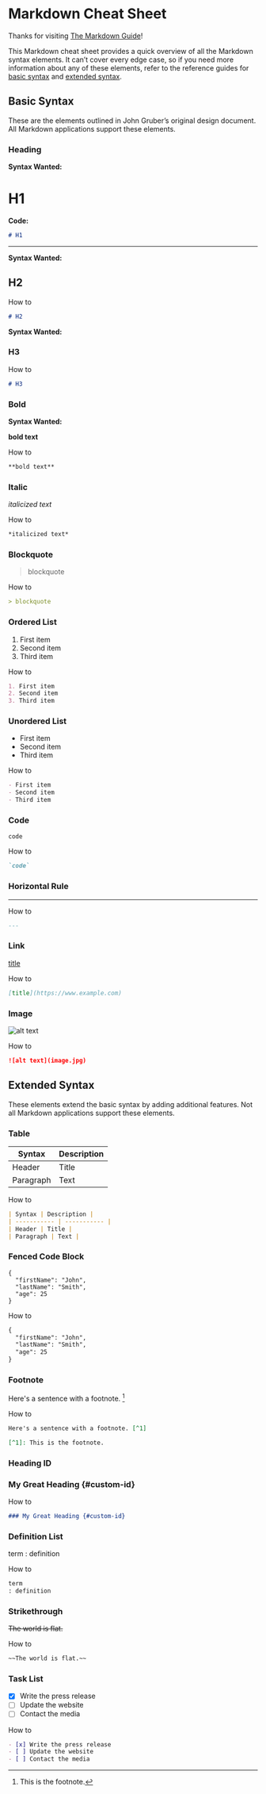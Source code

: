 # Markdown Cheat Sheet

Thanks for visiting [The Markdown Guide](https://www.markdownguide.org)!

This Markdown cheat sheet provides a quick overview of all the Markdown syntax elements. It can’t cover every edge case, so if you need more information about any of these elements, refer to the reference guides for [basic syntax](https://www.markdownguide.org/basic-syntax) and [extended syntax](https://www.markdownguide.org/extended-syntax).

## Basic Syntax

These are the elements outlined in John Gruber’s original design document. All Markdown applications support these elements.

### Heading

**Syntax Wanted:**

# H1

**Code:**
```markdown
# H1
```

---

**Syntax Wanted:**

## H2

How to 
```markdown
# H2
```

**Syntax Wanted:**

### H3

How to 
```markdown
# H3
```

### Bold
**Syntax Wanted:**

**bold text**

How to 
```markdown
**bold text**
```

### Italic

*italicized text*

How to 
```markdown
*italicized text*

```
### Blockquote

> blockquote

How to 
```markdown
> blockquote

```

### Ordered List

1. First item
2. Second item
3. Third item

How to 
```markdown
1. First item
2. Second item
3. Third item
```

### Unordered List

- First item
- Second item
- Third item

How to 
```markdown
- First item
- Second item
- Third item
```

### Code

`code`


How to 
```markdown
`code`

```

### Horizontal Rule

---

How to 
```markdown
---

```

### Link

[title](https://www.example.com)

How to 
```markdown
[title](https://www.example.com)

```

### Image

![alt text](image.jpg)

How to 
```markdown
![alt text](image.jpg)

```

## Extended Syntax

These elements extend the basic syntax by adding additional features. Not all Markdown applications support these elements.

### Table

| Syntax | Description |
| ----------- | ----------- |
| Header | Title |
| Paragraph | Text |

How to 
```markdown
| Syntax | Description |
| ----------- | ----------- |
| Header | Title |
| Paragraph | Text |
```

### Fenced Code Block

```
{
  "firstName": "John",
  "lastName": "Smith",
  "age": 25
}
```

How to 
```markdown
{
  "firstName": "John",
  "lastName": "Smith",
  "age": 25
}
```

### Footnote

Here's a sentence with a footnote. [^1]

[^1]: This is the footnote.

How to 
```markdown
Here's a sentence with a footnote. [^1]

[^1]: This is the footnote.

```

### Heading ID

### My Great Heading {#custom-id}

How to 
```markdown
### My Great Heading {#custom-id}

```

### Definition List

term
: definition

How to 
```markdown
term
: definition
```

### Strikethrough

~~The world is flat.~~

How to 
```markdown
~~The world is flat.~~
```

### Task List

- [x] Write the press release
- [ ] Update the website
- [ ] Contact the media

How to 
```markdown
- [x] Write the press release
- [ ] Update the website
- [ ] Contact the media
```
